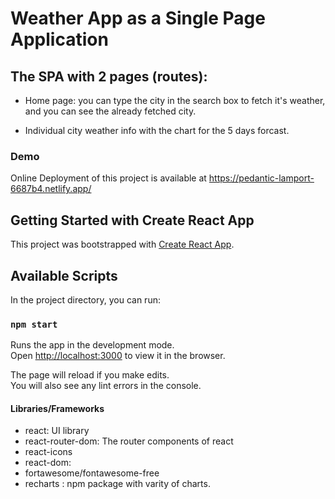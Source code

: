# Weather App as a Single Page Application

## The SPA with 2 pages (routes):

- Home page: you can type the city in the search box to fetch it's weather, and
  you can see the already fetched city.

- Individual city weather info with the chart for the 5 days forcast.

### Demo

Online Deployment of this project is available at
https://pedantic-lamport-6687b4.netlify.app/

## Getting Started with Create React App

This project was bootstrapped with
[Create React App](https://github.com/facebook/create-react-app).

## Available Scripts

In the project directory, you can run:

### `npm start`

Runs the app in the development mode.\
Open [http://localhost:3000](http://localhost:3000) to view it in the browser.

The page will reload if you make edits.\
You will also see any lint errors in the console.

#### Libraries/Frameworks

- react: UI library
- react-router-dom: The router components of react
- react-icons
- react-dom:
- fortawesome/fontawesome-free
- recharts : npm package with varity of charts.
